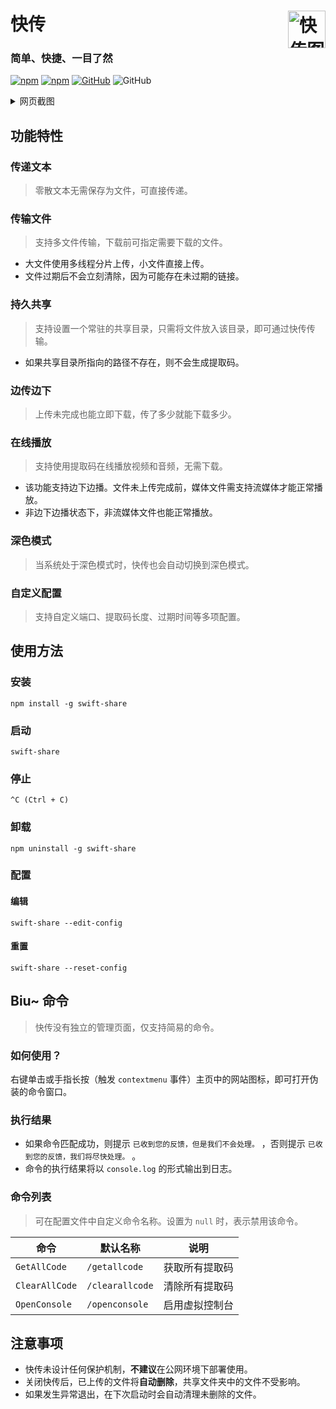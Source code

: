# 快传<img align="right" alt="快传图标" src="https://raw.githubusercontent.com/NXY666/SwiftShare/master/resources/favicon.ico" title="快传" width="60"/>

### 简单、快捷、一目了然

[![npm](https://img.shields.io/npm/v/swift-share?style=flat-square)](https://www.npmjs.com/package/swift-share)
[![npm](https://img.shields.io/npm/dt/swift-share?style=flat-square)](https://www.npmjs.com/package/swift-share)
[![GitHub](https://img.shields.io/github/license/NXY666/swift-share?style=flat-square)](https://github.com/NXY666/swift-share/blob/master/LICENSE)
![GitHub](https://img.shields.io/github/repo-size/NXY666/swift-share?style=flat-square)

<details>
<summary>网页截图</summary>
<p align="center">
  <img alt="网页截图（浅色）" src="https://github.com/NXY666/swift-share/assets/62371554/bfdf5f9e-e758-4543-82c8-b5abb8a21829" width="400"/>
  <img alt="网页截图（深色）" src="https://github.com/NXY666/swift-share/assets/62371554/e40f7b7c-1de5-44f5-9556-da140ebde1ea" width="400"/>
</p>
</details>

## 功能特性

### 传递文本

> 零散文本无需保存为文件，可直接传递。

### 传输文件

> 支持多文件传输，下载前可指定需要下载的文件。

* 大文件使用多线程分片上传，小文件直接上传。
* 文件过期后不会立刻清除，因为可能存在未过期的链接。

### 持久共享

> 支持设置一个常驻的共享目录，只需将文件放入该目录，即可通过快传传输。

* 如果共享目录所指向的路径不存在，则不会生成提取码。

### 边传边下

> 上传未完成也能立即下载，传了多少就能下载多少。

### 在线播放

> 支持使用提取码在线播放视频和音频，无需下载。

* 该功能支持边下边播。文件未上传完成前，媒体文件需支持流媒体才能正常播放。
* 非边下边播状态下，非流媒体文件也能正常播放。

### 深色模式

> 当系统处于深色模式时，快传也会自动切换到深色模式。

### 自定义配置

> 支持自定义端口、提取码长度、过期时间等多项配置。

## 使用方法

### 安装

```shell
npm install -g swift-share
```

### 启动

```shell
swift-share
```

### 停止

```
^C (Ctrl + C)
```

### 卸载

```shell
npm uninstall -g swift-share
```

### 配置

#### 编辑

```shell
swift-share --edit-config
```

#### 重置

```shell
swift-share --reset-config
```

## Biu~ 命令

> 快传没有独立的管理页面，仅支持简易的命令。

### 如何使用？

右键单击或手指长按（触发 `contextmenu` 事件）主页中的网站图标，即可打开伪装的命令窗口。

### 执行结果

* 如果命令匹配成功，则提示 `已收到您的反馈，但是我们不会处理。` ，否则提示 `已收到您的反馈，我们将尽快处理。` 。
* 命令的执行结果将以 `console.log` 的形式输出到日志。

### 命令列表

> 可在配置文件中自定义命令名称。设置为 `null` 时，表示禁用该命令。

| 命令             | 默认名称            | 说明      |
|----------------|-----------------|---------|
| `GetAllCode`   | `/getallcode`   | 获取所有提取码 |
| `ClearAllCode` | `/clearallcode` | 清除所有提取码 |
| `OpenConsole`  | `/openconsole`  | 启用虚拟控制台 |

## 注意事项

* 快传未设计任何保护机制，**不建议**在公网环境下部署使用。
* 关闭快传后，已上传的文件将**自动删除**，共享文件夹中的文件不受影响。
* 如果发生异常退出，在下次启动时会自动清理未删除的文件。
